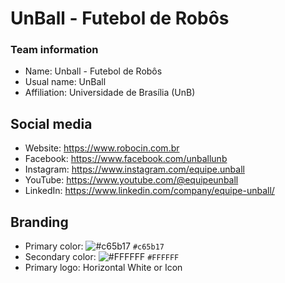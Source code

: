 # UnBall - Futebol de Robôs
### Team information
- Name: Unball - Futebol de Robôs
- Usual name: UnBall
- Affiliation: Universidade de Brasília (UnB)

## Social media
- Website: https://www.robocin.com.br
- Facebook: https://www.facebook.com/unballunb
- Instagram: https://www.instagram.com/equipe.unball
- YouTube: https://www.youtube.com/@equipeunball
- LinkedIn: https://www.linkedin.com/company/equipe-unball/

## Branding
- Primary color: ![#c65b17](https://placehold.co/15x15/c65b17/c65b17.png) `#c65b17`
- Secondary color: ![#FFFFFF](https://placehold.co/15x15/FFFFFF/FFFFFF.png) `#FFFFFF` 
- Primary logo: Horizontal White or Icon